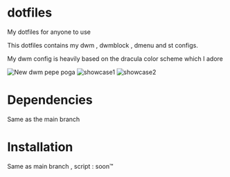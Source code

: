 # dotfiles
My dotfiles for anyone to use


This dotfiles contains my dwm , dwmblock , dmenu and st configs.

My dwm config is heavily based on the dracula color scheme which I adore 


![New dwm pepe poga](https://media.discordapp.net/attachments/874845882493849631/950746541415604234/unknown.png)
![showcase1](https://media.discordapp.net/attachments/874845882493849631/950746594905579520/unknown.png)
![showcase2](https://media.discordapp.net/attachments/874845882493849631/950746632985641000/unknown.png)

# Dependencies

Same as the main branch

# Installation

Same as main branch , script : soon:tm:
